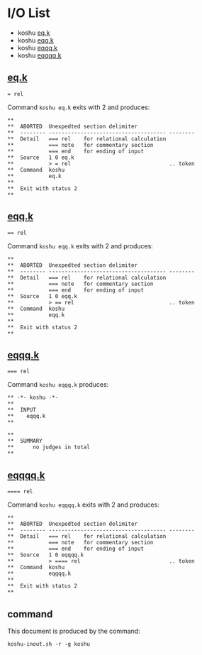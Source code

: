 # I/O List

- koshu [eq.k](#eqk)
- koshu [eqq.k](#eqqk)
- koshu [eqqq.k](#eqqqk)
- koshu [eqqqq.k](#eqqqqk)



## [eq.k](eq.k)

```
= rel
```

Command `koshu eq.k` exits with 2 and produces:

```
**
**  ABORTED  Unexpedted section delimiter
**  -------- ------------------------------------- --------
**  Detail   === rel    for relational calculation
**           === note   for commentary section
**           === end    for ending of input
**  Source   1 0 eq.k
**           > = rel                               .. token
**  Command  koshu
**           eq.k
**
**  Exit with status 2
**
```



## [eqq.k](eqq.k)

```
== rel
```

Command `koshu eqq.k` exits with 2 and produces:

```
**
**  ABORTED  Unexpedted section delimiter
**  -------- ------------------------------------- --------
**  Detail   === rel    for relational calculation
**           === note   for commentary section
**           === end    for ending of input
**  Source   1 0 eqq.k
**           > == rel                              .. token
**  Command  koshu
**           eqq.k
**
**  Exit with status 2
**
```



## [eqqq.k](eqqq.k)

```
=== rel
```

Command `koshu eqqq.k` produces:

```
** -*- koshu -*-
**
**  INPUT
**    eqqq.k
**

**
**  SUMMARY
**      no judges in total
**
```



## [eqqqq.k](eqqqq.k)

```
==== rel
```

Command `koshu eqqqq.k` exits with 2 and produces:

```
**
**  ABORTED  Unexpedted section delimiter
**  -------- ------------------------------------- --------
**  Detail   === rel    for relational calculation
**           === note   for commentary section
**           === end    for ending of input
**  Source   1 0 eqqqq.k
**           > ==== rel                            .. token
**  Command  koshu
**           eqqqq.k
**
**  Exit with status 2
**
```



## command

This document is produced by the command:

```
koshu-inout.sh -r -g koshu
```
